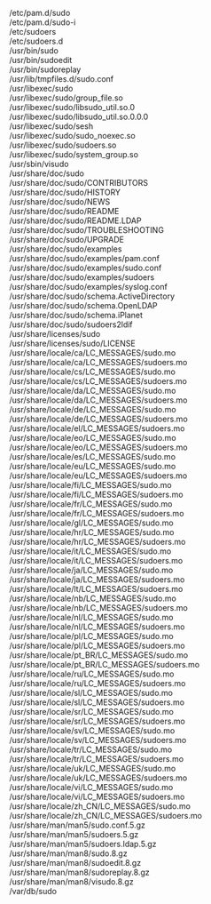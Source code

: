 /etc/pam.d/sudo  
/etc/pam.d/sudo-i  
/etc/sudoers  
/etc/sudoers.d  
/usr/bin/sudo  
/usr/bin/sudoedit  
/usr/bin/sudoreplay  
/usr/lib/tmpfiles.d/sudo.conf  
/usr/libexec/sudo  
/usr/libexec/sudo/group_file.so  
/usr/libexec/sudo/libsudo_util.so.0  
/usr/libexec/sudo/libsudo_util.so.0.0.0  
/usr/libexec/sudo/sesh  
/usr/libexec/sudo/sudo_noexec.so  
/usr/libexec/sudo/sudoers.so  
/usr/libexec/sudo/system_group.so  
/usr/sbin/visudo  
/usr/share/doc/sudo  
/usr/share/doc/sudo/CONTRIBUTORS  
/usr/share/doc/sudo/HISTORY  
/usr/share/doc/sudo/NEWS  
/usr/share/doc/sudo/README  
/usr/share/doc/sudo/README.LDAP  
/usr/share/doc/sudo/TROUBLESHOOTING  
/usr/share/doc/sudo/UPGRADE  
/usr/share/doc/sudo/examples  
/usr/share/doc/sudo/examples/pam.conf  
/usr/share/doc/sudo/examples/sudo.conf  
/usr/share/doc/sudo/examples/sudoers  
/usr/share/doc/sudo/examples/syslog.conf  
/usr/share/doc/sudo/schema.ActiveDirectory  
/usr/share/doc/sudo/schema.OpenLDAP  
/usr/share/doc/sudo/schema.iPlanet  
/usr/share/doc/sudo/sudoers2ldif  
/usr/share/licenses/sudo  
/usr/share/licenses/sudo/LICENSE  
/usr/share/locale/ca/LC_MESSAGES/sudo.mo  
/usr/share/locale/ca/LC_MESSAGES/sudoers.mo  
/usr/share/locale/cs/LC_MESSAGES/sudo.mo  
/usr/share/locale/cs/LC_MESSAGES/sudoers.mo  
/usr/share/locale/da/LC_MESSAGES/sudo.mo  
/usr/share/locale/da/LC_MESSAGES/sudoers.mo  
/usr/share/locale/de/LC_MESSAGES/sudo.mo  
/usr/share/locale/de/LC_MESSAGES/sudoers.mo  
/usr/share/locale/el/LC_MESSAGES/sudoers.mo  
/usr/share/locale/eo/LC_MESSAGES/sudo.mo  
/usr/share/locale/eo/LC_MESSAGES/sudoers.mo  
/usr/share/locale/es/LC_MESSAGES/sudo.mo  
/usr/share/locale/eu/LC_MESSAGES/sudo.mo  
/usr/share/locale/eu/LC_MESSAGES/sudoers.mo  
/usr/share/locale/fi/LC_MESSAGES/sudo.mo  
/usr/share/locale/fi/LC_MESSAGES/sudoers.mo  
/usr/share/locale/fr/LC_MESSAGES/sudo.mo  
/usr/share/locale/fr/LC_MESSAGES/sudoers.mo  
/usr/share/locale/gl/LC_MESSAGES/sudo.mo  
/usr/share/locale/hr/LC_MESSAGES/sudo.mo  
/usr/share/locale/hr/LC_MESSAGES/sudoers.mo  
/usr/share/locale/it/LC_MESSAGES/sudo.mo  
/usr/share/locale/it/LC_MESSAGES/sudoers.mo  
/usr/share/locale/ja/LC_MESSAGES/sudo.mo  
/usr/share/locale/ja/LC_MESSAGES/sudoers.mo  
/usr/share/locale/lt/LC_MESSAGES/sudoers.mo  
/usr/share/locale/nb/LC_MESSAGES/sudo.mo  
/usr/share/locale/nb/LC_MESSAGES/sudoers.mo  
/usr/share/locale/nl/LC_MESSAGES/sudo.mo  
/usr/share/locale/nl/LC_MESSAGES/sudoers.mo  
/usr/share/locale/pl/LC_MESSAGES/sudo.mo  
/usr/share/locale/pl/LC_MESSAGES/sudoers.mo  
/usr/share/locale/pt_BR/LC_MESSAGES/sudo.mo  
/usr/share/locale/pt_BR/LC_MESSAGES/sudoers.mo  
/usr/share/locale/ru/LC_MESSAGES/sudo.mo  
/usr/share/locale/ru/LC_MESSAGES/sudoers.mo  
/usr/share/locale/sl/LC_MESSAGES/sudo.mo  
/usr/share/locale/sl/LC_MESSAGES/sudoers.mo  
/usr/share/locale/sr/LC_MESSAGES/sudo.mo  
/usr/share/locale/sr/LC_MESSAGES/sudoers.mo  
/usr/share/locale/sv/LC_MESSAGES/sudo.mo  
/usr/share/locale/sv/LC_MESSAGES/sudoers.mo  
/usr/share/locale/tr/LC_MESSAGES/sudo.mo  
/usr/share/locale/tr/LC_MESSAGES/sudoers.mo  
/usr/share/locale/uk/LC_MESSAGES/sudo.mo  
/usr/share/locale/uk/LC_MESSAGES/sudoers.mo  
/usr/share/locale/vi/LC_MESSAGES/sudo.mo  
/usr/share/locale/vi/LC_MESSAGES/sudoers.mo  
/usr/share/locale/zh_CN/LC_MESSAGES/sudo.mo  
/usr/share/locale/zh_CN/LC_MESSAGES/sudoers.mo  
/usr/share/man/man5/sudo.conf.5.gz  
/usr/share/man/man5/sudoers.5.gz  
/usr/share/man/man5/sudoers.ldap.5.gz  
/usr/share/man/man8/sudo.8.gz  
/usr/share/man/man8/sudoedit.8.gz  
/usr/share/man/man8/sudoreplay.8.gz  
/usr/share/man/man8/visudo.8.gz  
/var/db/sudo  
